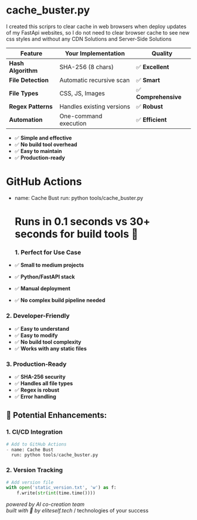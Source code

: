 # cache_buster.py

I created this scriprs to clear cache 
in web browsers when deploy updates of my FastApi websites, 
so I do not need to clear browser cache 
to see new css styles and without any CDN Solutions and Server-Side Solutions

**Feature**          | **Your Implementation**   | **Quality** |
|--------------------|---------------------------|-------------|
| **Hash Algorithm** | SHA-256 (8 chars)         | ✅ **Excellent** |
| **File Detection** | Automatic recursive scan  | ✅ **Smart** |
| **File Types**     | CSS, JS, Images           | ✅ **Comprehensive** |
| **Regex Patterns** | Handles existing versions | ✅ **Robust** |
| **Automation**     | One-command execution     | ✅ **Efficient** |


- ✅ **Simple and effective**
- ✅ **No build tool overhead**
- ✅ **Easy to maintain**
- ✅ **Production-ready**

# GitHub Actions
- name: Cache Bust
  run: python tools/cache_buster.py
  # Runs in 0.1 seconds vs 30+ seconds for build tools 🚀

  ### **1. Perfect for Use Case**
- ✅ **Small to medium projects**
- ✅ **Python/FastAPI stack**
- ✅ **Manual deployment**
- ✅ **No complex build pipeline needed**

### **2. Developer-Friendly**
- ✅ **Easy to understand**
- ✅ **Easy to modify**
- ✅ **No build tool complexity**
- ✅ **Works with any static files**

### **3. Production-Ready**
- ✅ **SHA-256 security**
- ✅ **Handles all file types**
- ✅ **Regex is robust**
- ✅ **Error handling**

## **🔧 Potential Enhancements:**

### **1. CI/CD Integration**
```python
# Add to GitHub Actions
- name: Cache Bust
  run: python tools/cache_buster.py
```

### **2. Version Tracking**
```python
# Add version file
with open('static_version.txt', 'w') as f:
    f.write(str(int(time.time())))
```


*powered by AI co-creation team*  
*built with 🤍 by eliteself.tech*  / technologies of your success

